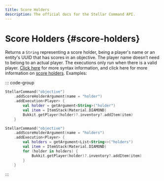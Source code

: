 ```yaml
---
title: Score Holders
description: The official docs for the Stellar Command API.
---
```


# Score Holders {#score-holders}

Returns a `String` representing a score holder, being a player's name or an entity's UUID that has scores in an objective. The player name doesn’t need to belong to an actual player. The executions only run when there is a valid player. [Click here](https://minecraft.wiki/w/Argument_types#minecraft:score_holder) for more syntax information, and click here for more information on [score holders](https://minecraft.fandom.com/wiki/Scoreboard#Objectives). Examples:

::: code-group
```Kotlin [Single]
StellarCommand("objective")
    .addScoreHolderArgument(name = "holder")
    .addExecution<Player> {
        val holder = getArgument<String>("holder")
        val item = ItemStack(Material.DIAMOND)
        Bukkit.getPlayer(holder)?.inventory?.addItem(item)
    }
```
```Kotlin [Multiple]
StellarCommand("objective")
    .addScoreHolderArgument(name = "holders")
    .addExecution<Player> {
        val holders = getArgument<List<String>>("holders")
        val item = ItemStack(Material.DIAMOND)
        for (holder in holders) {
            Bukkit.getPlayer(holder)?.inventory?.addItem(item)
        }
    }
```
:::